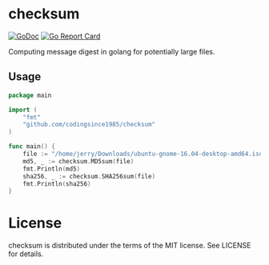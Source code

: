 checksum
==
[![GoDoc](https://godoc.org/github.com/codingsince1985/checksum?status.svg)](https://godoc.org/github.com/codingsince1985/checksum)
[![Go Report Card](https://goreportcard.com/badge/codingsince1985/checksum)](https://goreportcard.com/report/codingsince1985/checksum)

Computing message digest in golang for potentially large files.

Usage
--
```go
package main

import (
	"fmt"
	"github.com/codingsince1985/checksum"
)

func main() {
	file := "/home/jerry/Downloads/ubuntu-gnome-16.04-desktop-amd64.iso"
	md5, _ := checksum.MD5sum(file)
	fmt.Println(md5)
	sha256, _ := checksum.SHA256sum(file)
	fmt.Println(sha256)
}
```
License
==
checksum is distributed under the terms of the MIT license. See LICENSE for details.
